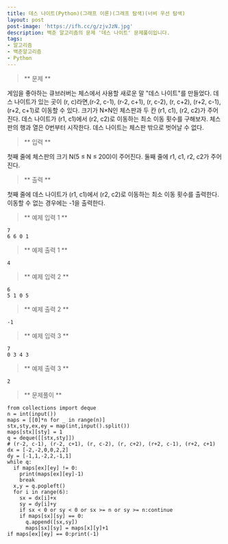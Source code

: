 ```yaml
---
title: 데스 나이트(Python)(그래프 이론)(그래프 탐색)(너비 우선 탐색)
layout: post
post-image: 'https://ifh.cc/g/zjvJzN.jpg'
description: 백준 알고리즘의 문제 '데스 나이트' 문제풀이입니다.
tags:
- 알고리즘
- 백준알고리즘
- Python
---
```



>** 문제 **

게임을 좋아하는 큐브러버는 체스에서 사용할 새로운 말 "데스 나이트"를 만들었다. 데스 나이트가 있는 곳이 (r, c)라면,(r-2, c-1), (r-2, c+1), (r, c-2), (r, c+2), (r+2, c-1), (r+2, c+1)로 이동할 수 있다.
크기가 N×N인 체스판과 두 칸 (r1, c1), (r2, c2)가 주어진다. 데스 나이트가 (r1, c1)에서 (r2, c2)로 이동하는 최소 이동 횟수를 구해보자. 체스판의 행과 열은 0번부터 시작한다.
데스 나이트는 체스판 밖으로 벗어날 수 없다.

>** 입력 **

첫째 줄에 체스판의 크기 N(5 ≤ N ≤ 200)이 주어진다. 둘째 줄에 r1, c1, r2, c2가 주어진다.

>** 출력 **

첫째 줄에 데스 나이트가 (r1, c1)에서 (r2, c2)로 이동하는 최소 이동 횟수를 출력한다. 이동할 수 없는 경우에는 -1을 출력한다.

>** 예제 입력 1 **

	7
	6 6 0 1

>** 예제 출력 1 **

	4

>** 예제 입력 2 **

	6
	5 1 0 5

>** 예제 출력 2 **

	-1

>** 예제 입력 3 **

	7
	0 3 4 3

>** 예제 출력 3 **

	2

>** 문제풀이 **

	from collections import deque
	n = int(input())
	maps = [[0]*n for _ in range(n)]
	stx,sty,ex,ey = map(int,input().split())
	maps[stx][sty] = 1
	q = deque([[stx,sty]])
	# (r-2, c-1), (r-2, c+1), (r, c-2), (r, c+2), (r+2, c-1), (r+2, c+1)
	dx = [-2,-2,0,0,2,2]
	dy = [-1,1,-2,2,-1,1]
	while q:
	  if maps[ex][ey] != 0:
	    print(maps[ex][ey]-1)
	    break
	  x,y = q.popleft()
	  for i in range(6):
	    sx = dx[i]+x
	    sy = dy[i]+y
	    if sx < 0 or sy < 0 or sx >= n or sy >= n:continue
	    if maps[sx][sy] == 0:
	      q.append([sx,sy])
	      maps[sx][sy] = maps[x][y]+1
	if maps[ex][ey] == 0:print(-1)
